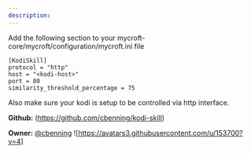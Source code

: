 ```yaml
---
description: 
---
```

Add the following section to your mycroft-core/mycroft/configuration/mycroft.ini file
```
[KodiSkill]
protocol = "http"
host = "<kodi-host>"
port = 80
similarity_threshold_percentage = 75
```

Also make sure your kodi is setup to be controlled via http interface.

**Github:** (https://github.com/cbenning/kodi-skill)

**Owner:** [@cbenning](https://github.com/cbenning) ![https://avatars3.githubusercontent.com/u/153700?v=4]

